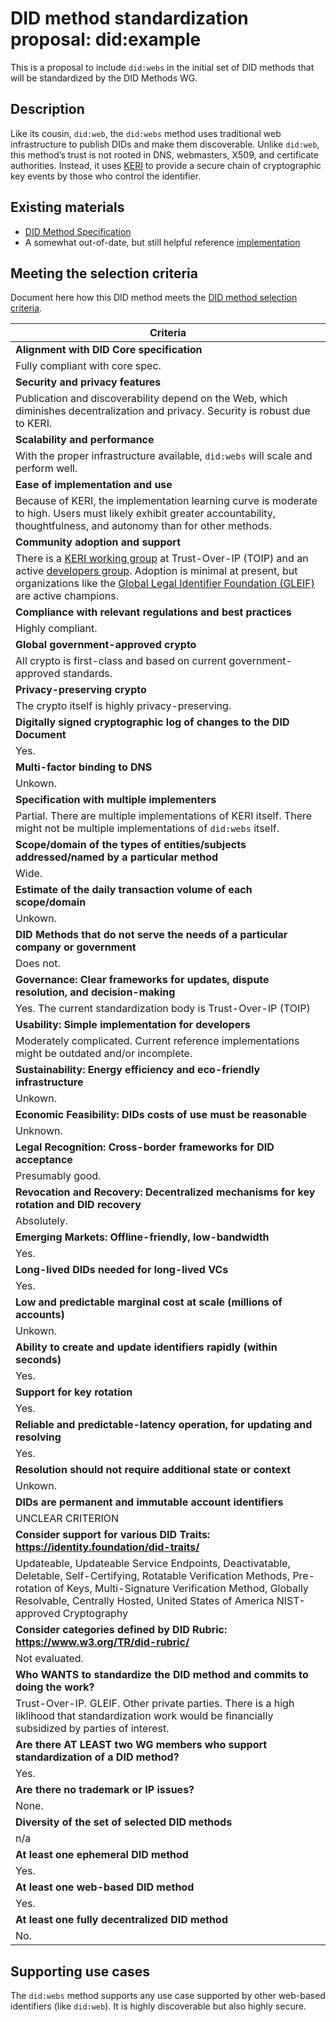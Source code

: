 # DID method standardization proposal: did:example

This is a proposal to include `did:webs` in the initial set of DID methods that will be standardized by the DID Methods WG.

## Description

 Like its cousin, `did:web`, the `did:webs` method uses traditional web infrastructure to publish DIDs and make them discoverable. Unlike `did:web`, this method’s trust is not rooted in DNS, webmasters, X509, and certificate authorities. Instead, it uses [KERI](https://trustoverip.github.io/tswg-keri-specification/) to provide a secure chain of cryptographic key events by those who control the identifier.

## Existing materials

* [DID Method Specification](https://trustoverip.github.io/tswg-did-method-webs-specification/)
* A somewhat out-of-date, but still helpful reference [implementation](https://github.com/hyperledger-labs/did-webs-resolver)

## Meeting the selection criteria

Document here how this DID method meets the [DID method selection criteria](../selection-criteria/).

| **Criteria** |
| -------- |
| **Alignment with DID Core specification** |
| Fully compliant with core spec. |
| **Security and privacy features** |
| Publication and discoverability depend on the Web, which diminishes decentralization and privacy. Security is robust due to KERI. |
| **Scalability and performance** |
| With the proper infrastructure available, `did:webs` will scale and perform well. |
| **Ease of implementation and use** |
| Because of KERI, the implementation learning curve is moderate to high. Users must likely exhibit greater accountability, thoughtfulness, and autonomy than for other methods.|
| **Community adoption and support** |
| There is a [KERI working group](https://www.trustoverip.org/our-work/working-groups/) at Trust-Over-IP (TOIP) and an active [developers group](https://github.com/WebOfTrust/keri). Adoption is minimal at present, but organizations like the [Global Legal Identifier Foundation (GLEIF)](https://www.gleif.org/en) are active champions.|
| **Compliance with relevant regulations and best practices** |
| Highly compliant. |
| **Global government-approved crypto** |
| All crypto is first-class and based on current government-approved standards. |
| **Privacy-preserving crypto** |
| The crypto itself is highly privacy-preserving. |
| **Digitally signed cryptographic log of changes to the DID Document** |
| Yes. |
| **Multi-factor binding to DNS** |
| Unkown. |
| **Specification with multiple implementers** |
| Partial. There are multiple implementations of KERI itself. There might not be multiple implementations of `did:webs` itself. |
| **Scope/domain of the types of entities/subjects addressed/named by a particular method** |
| Wide. |
| **Estimate of the daily transaction volume of each scope/domain** |
| Unkown. |
| **DID Methods that do not serve the needs of a particular company or government** |
| Does not. |
| **Governance: Clear frameworks for updates, dispute resolution, and decision-making** |
| Yes. The current standardization body is Trust-Over-IP (TOIP) |
| **Usability: Simple implementation for developers** |
| Moderately complicated. Current reference implementations might be outdated and/or incomplete. |
| **Sustainability: Energy efficiency and eco-friendly infrastructure** |
| Unkown. |
| **Economic Feasibility: DIDs costs of use must be reasonable** |
| Unknown. |
| **Legal Recognition: Cross-border frameworks for DID acceptance** |
| Presumably good. |
| **Revocation and Recovery: Decentralized mechanisms for key rotation and DID recovery** |
| Absolutely. |
| **Emerging Markets: Offline-friendly, low-bandwidth** |
| Yes. |
| **Long-lived DIDs needed for long-lived VCs** |
| Yes. |
| **Low and predictable marginal cost at scale (millions of accounts)** |
| Unkown. |
| **Ability to create and update identifiers rapidly (within seconds)** |
| Yes. |
| **Support for key rotation** |
| Yes. |
| **Reliable and predictable-latency operation, for updating and resolving** |
| Yes. |
| **Resolution should not require additional state or context** |
| Unkown. |
| **DIDs are permanent and immutable account identifiers** |
| UNCLEAR CRITERION |
| **Consider support for various DID Traits: https://identity.foundation/did-traits/** |
| Updateable, Updateable Service Endpoints, Deactivatable, Deletable, Self-Certifying, Rotatable Verification Methods, Pre-rotation of Keys, Multi-Signature Verification Method, Globally Resolvable, Centrally Hosted, United States of America NIST-approved Cryptography |
| **Consider categories defined by DID Rubric: https://www.w3.org/TR/did-rubric/** |
| Not evaluated. |
| **Who WANTS to standardize the DID method and commits to doing the work?** |
| Trust-Over-IP. GLEIF. Other private parties. There is a high liklihood that standardization work would be financially subsidized by parties of interest.|
| **Are there AT LEAST two WG members who support standardization of a DID method?** |
| Yes. |
| **Are there no trademark or IP issues?** |
| None. |
| **Diversity of the set of selected DID methods** |
| n/a |
| **At least one ephemeral DID method** |
| Yes. |
| **At least one web-based DID method** |
| Yes. |
| **At least one fully decentralized DID method** |
| No. |

## Supporting use cases

The `did:webs` method supports any use case supported by other web-based identifiers (like `did:web`). It is highly discoverable but also highly secure.
